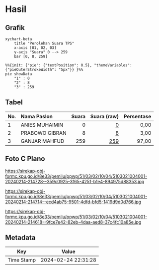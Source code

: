# Hasil

## Grafik

```mermaid
xychart-beta
    title "Perolehan Suara TPS"
    x-axis [01, 02, 03]
    y-axis "Suara" 0 --> 259
    bar [0, 8, 259]
```

```mermaid
%%{init: {"pie": {"textPosition": 0.5}, "themeVariables": {"pieOuterStrokeWidth": "5px"}} }%%
pie showData
    "1" : 0
    "2" : 8
    "3" : 259
```

## Tabel

| No. | Nama Paslon    | Suara | Suara (raw) | Persentase |
|:--- |:-------------- | -----:| -----------:| ----------:|
| 1   | ANIES MUHAIMIN | 0     | [0][p-1]    | 0,00       |
| 2   | PRABOWO GIBRAN | 8     | [8][p-2]    | 3,00       |
| 3   | GANJAR MAHFUD  | 259   | [259][p-3]  | 97,00      |


[p-1]: https://github.com/gigit-pemilu/pemilu-2024-51-bali/blob/main/pilpres/hitung-suara/sub/51-bali/sub/03-badung/sub/02-mengwi/sub/1004-kapal/sub/001-tps/sub/paslon-1.txt
[p-2]: https://github.com/gigit-pemilu/pemilu-2024-51-bali/blob/main/pilpres/hitung-suara/sub/51-bali/sub/03-badung/sub/02-mengwi/sub/1004-kapal/sub/001-tps/sub/paslon-2.txt
[p-3]: https://github.com/gigit-pemilu/pemilu-2024-51-bali/blob/main/pilpres/hitung-suara/sub/51-bali/sub/03-badung/sub/02-mengwi/sub/1004-kapal/sub/001-tps/sub/paslon-3.txt

## Foto C Plano

https://sirekap-obj-formc.kpu.go.id/8e33/pemilu/ppwp/51/03/02/10/04/5103021004001-20240214-214728--359c0925-3f65-4251-b1e4-894975d88353.jpg

https://sirekap-obj-formc.kpu.go.id/8e33/pemilu/ppwp/51/03/02/10/04/5103021004001-20240214-214714--ecd4ab75-9501-4dfd-bfd5-1419d9d0d766.jpg

https://sirekap-obj-formc.kpu.go.id/8e33/pemilu/ppwp/51/03/02/10/04/5103021004001-20240214-214618--9fce7e42-82eb-4daa-aed8-37c4fc10a85e.jpg


## Metadata

| Key        | Value               |
| ---------- | ------------------- |
| Time Stamp | 2024-02-24 22:31:28 |



